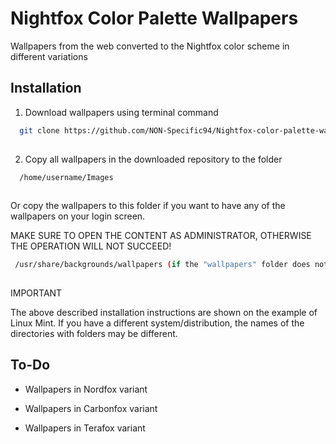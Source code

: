 # Nightfox Color Palette Wallpapers

Wallpapers from the web converted to the Nightfox color scheme in different variations

## Installation

1. Download wallpapers using terminal command

```bash
  git clone https://github.com/NON-Specific94/Nightfox-color-palette-wallpaers.git
  
```

2. Copy all wallpapers in the downloaded repository to the folder

```bash
  /home/username/Images
  
```
 Or copy the wallpapers to this folder if you want to have any of the wallpapers on your login screen.

 MAKE SURE TO OPEN THE CONTENT AS ADMINISTRATOR, OTHERWISE THE OPERATION WILL NOT SUCCEED!

 ```bash
  /usr/share/backgrounds/wallpapers (if the "wallpapers" folder does not exist, create it)
  
```
IMPORTANT

The above described installation instructions are shown on the example of Linux Mint. If you have a different system/distribution, the names of the directories with folders may be different.
## To-Do

- Wallpapers in Nordfox variant

- Wallpapers in Carbonfox variant

- Wallpapers in Terafox variant
